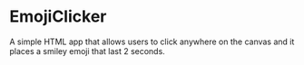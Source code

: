 # EmojiClicker
A simple HTML app that allows users to click anywhere on the canvas and it places a smiley emoji that last 2 seconds.
